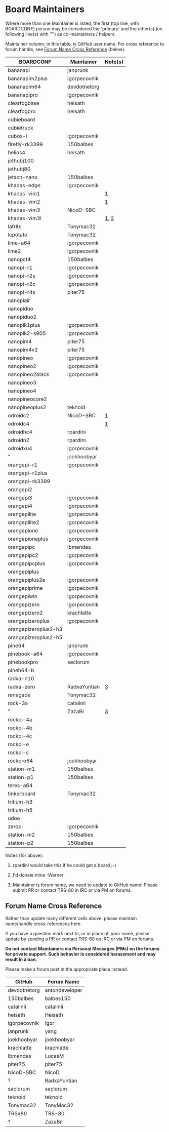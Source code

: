 # Board Maintainers

Where more than one Maintainer is listed, the first (top line, with BOARDCONF) person may be considered the 'primary' and the other(s) (on following line(s) with '"') as co-maintainers / helpers.

Maintainer column, in this table, is GitHub user name.  For cross reference to forum handle, see [Forum Name Cross Reference](#forum-name-cross-reference) (below).

| BOARDCONF            | Maintainer   | Note(s)            |
|----------------------|--------------|--------------------|
| bananapi             | janprunk     |                    |
| bananapim2plus       | igorpecovnik |                    |
| bananapim64          | devdotnetorg |                    |
| bananapipro          | igorpecovnik |                    |
| clearfogbase         | heisath      |                    |
| clearfogpro          | heisath      |                    |
| cubieboard           |              |                    |
| cubietruck           |              |                    |
| cubox-i              | igorpecovnik |                    |
| firefly-rk3399       | 150balbes    |                    |
| helios4              | heisath      |                    |
| jethubj100           |              |                    |
| jethubj80            |              |                    |
| jetson-nano          | 150balbes    |                    |
| khadas-edge          | igorpecovnik |                    |
| khadas-vim1          |              | [1](#n1)           |
| khadas-vim2          |              | [1](#n1)           |
| khadas-vim3          | NicoD-SBC    |                    |
| khadas-vim3l         |              | [1](#n1), [2](#n2) |
| lafrite              | Tonymac32    |                    |
| lepotato             | Tonymac32    |                    |
| lime-a64             | igorpecovnik |                    |
| lime2                | igorpecovnik |                    |
| nanopct4             | 150balbes    |                    |
| nanopi-r1            | igorpecovnik |                    |
| nanopi-r2s           | igorpecovnik |                    |
| nanopi-r2c           | igorpecovnik |                    |
| nanopi-r4s           | piter75      |                    |
| nanopiair            |              |                    |
| nanopiduo            |              |                    |
| nanopiduo2           |              |                    |
| nanopik1plus         | igorpecovnik |                    |
| nanopik2-s905        | igorpecovnik |                    |
| nanopim4             | piter75      |                    |
| nanopim4v2           | piter75      |                    |
| nanopineo            | igorpecovnik |                    |
| nanopineo2           | igorpecovnik |                    |
| nanopineo2black      | igorpecovnik |                    |
| nanopineo3           |              |                    |
| nanopineo4           |              |                    |
| nanopineocore2       |              |                    |
| nanopineoplus2       | teknoid      |                    |
| odroidc2             | NicoD-SBC    | [1](#n1)           |
| odroidc4             |              | [1](#n1)           |
| odroidhc4            | rpardini     |                    |
| odroidn2             | rpardini     |                    |
| odroidxu4            | igorpecovnik |                    |
| "                    | joekhoobyar  |                    |
| orangepi-r1          | igorpecovnik |                    |
| orangepi-r1plus      |              |                    |
| orangepi-rk3399      |              |                    |
| orangepi2            |              |                    |
| orangepi3            | igorpecovnik |                    |
| orangepi4            | igorpecovnik |                    |
| orangepilite         | igorpecovnik |                    |
| orangepilite2        | igorpecovnik |                    |
| orangepione          | igorpecovnik |                    |
| orangepioneplus      | igorpecovnik |                    |
| orangepipc           | lbmendes     |                    |
| orangepipc2          | igorpecovnik |                    |
| orangepipcplus       | igorpecovnik |                    |
| orangepiplus         |              |                    |
| orangepiplus2e       | igorpecovnik |                    |
| orangepiprime        | igorpecovnik |                    |
| orangepiwin          | igorpecovnik |                    |
| orangepizero         | igorpecovnik |                    |
| orangepizero2        | krachlatte   |                    |
| orangepizeroplus     | igorpecovnik |                    |
| orangepizeroplus2-h3 |              |                    |
| orangepizeroplus2-h5 |              |                    |
| pine64               | janprunk     |                    |
| pinebook-a64         | igorpecovnik |                    |
| pinebookpro          | seclorum     |                    |
| pineh64-b            |              |                    |
| radxa-n10            |              |                    |
| radxa-zero           | RadxaYuntian | [3](#n3)           |
| renegade             | Tonymac32    |                    |
| rock-3a              | catalinii    |                    |
| "                    | ZazaBr       | [3](#n3)           |
| rockpi-4a            |              |                    |
| rockpi-4b            |              |                    |
| rockpi-4c            |              |                    |
| rockpi-e             |              |                    |
| rockpi-s             |              |                    |
| rockpro64            | joekhoobyar  |                    |
| station-m1           | 150balbes    |                    |
| station-p1           | 150balbes    |                    |
| teres-a64            |              |                    |
| tinkerboard          | Tonymac32    |                    |
| tritium-h3           |              |                    |
| tritium-h5           |              |                    |
| udoo                 |              |                    |
| zeropi               | igorpecovnik |                    |
| station-m2           | 150balbes    |                    |
| station-p2           | 150balbes    |                    |

Notes (for above):
<ol>
<li id="n1"><p>rpardini would take this if he could get a board ;-)</p></li>
<li id="n2"><p>I'd donate mine -Werner</p></li>
<li id="n3"><p>Maintainer is forum name, we need to update to GitHub name!  Please submit PR or contact TRS-80 in IRC or via PM on forums.</p></li>
</ol>

## Forum Name Cross Reference

Rather than update many different cells above, please maintain name/handle cross-references here.

If you have a question mark next to, or in place of, your name, please update by sending a PR or contact TRS-80 on IRC or via PM on forums.

**Do not contact Maintainers via Personal Messages (PMs) on the forums for private support.  Such behavior is considered harassment and may result in a ban.**

Please make a forum post in the appropriate place instead.

| GitHub       | Forum Name     |
|--------------|----------------|
| devdotnetorg | antondeveloper |
| 150balbes    | balbes150      |
| catalinii    | catalinii      |
| heisath      | Heisath        |
| igorpecovnik | Igor           |
| janprunk     | yang           |
| joekhoobyar  | joekhoobyar    |
| krachlatte   | krachlatte     |
| lbmendes     | LucasM         |
| piter75      | piter75        |
| NicoD-SBC    | NicoD          |
| ?            | RadxaYuntian   |
| seclorum     | seclorum       |
| teknoid      | teknoid        |
| Tonymac32    | TonyMac32      |
| TRSx80       | TRS-80         |
| ?            | ZazaBr         |
